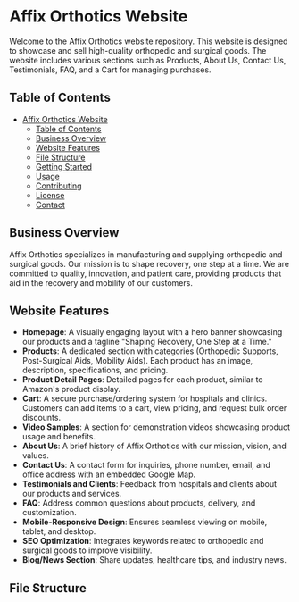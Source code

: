 # Affix Orthotics Website

Welcome to the Affix Orthotics website repository. This website is designed to showcase and sell high-quality orthopedic and surgical goods. The website includes various sections such as Products, About Us, Contact Us, Testimonials, FAQ, and a Cart for managing purchases.

## Table of Contents

- [Affix Orthotics Website](#affix-orthotics-website)
  - [Table of Contents](#table-of-contents)
  - [Business Overview](#business-overview)
  - [Website Features](#website-features)
  - [File Structure](#file-structure)
  - [Getting Started](#getting-started)
  - [Usage](#usage)
  - [Contributing](#contributing)
  - [License](#license)
  - [Contact](#contact)

## Business Overview

Affix Orthotics specializes in manufacturing and supplying orthopedic and surgical goods. Our mission is to shape recovery, one step at a time. We are committed to quality, innovation, and patient care, providing products that aid in the recovery and mobility of our customers.

## Website Features

- **Homepage**: A visually engaging layout with a hero banner showcasing our products and a tagline "Shaping Recovery, One Step at a Time."
- **Products**: A dedicated section with categories (Orthopedic Supports, Post-Surgical Aids, Mobility Aids). Each product has an image, description, specifications, and pricing.
- **Product Detail Pages**: Detailed pages for each product, similar to Amazon's product display.
- **Cart**: A secure purchase/ordering system for hospitals and clinics. Customers can add items to a cart, view pricing, and request bulk order discounts.
- **Video Samples**: A section for demonstration videos showcasing product usage and benefits.
- **About Us**: A brief history of Affix Orthotics with our mission, vision, and values.
- **Contact Us**: A contact form for inquiries, phone number, email, and office address with an embedded Google Map.
- **Testimonials and Clients**: Feedback from hospitals and clients about our products and services.
- **FAQ**: Address common questions about products, delivery, and customization.
- **Mobile-Responsive Design**: Ensures seamless viewing on mobile, tablet, and desktop.
- **SEO Optimization**: Integrates keywords related to orthopedic and surgical goods to improve visibility.
- **Blog/News Section**: Share updates, healthcare tips, and industry news.

## File Structure
